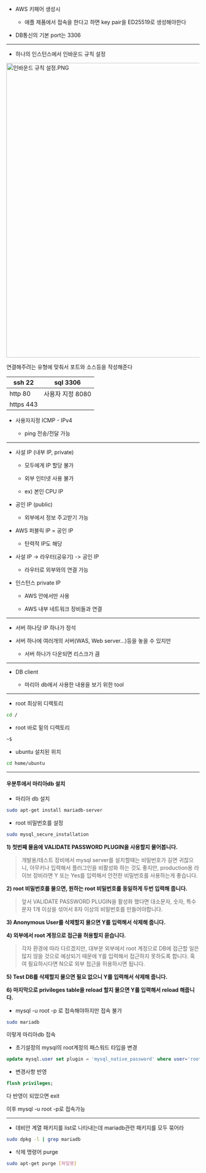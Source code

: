 - AWS 키페어 생성시
  
  - 애플 제품에서 접속을 한다고 하면 key pair을 ED25519로 생성해야한다

- DB통신의 기본 port는 3306

---------

- 하나의 인스턴스에서 인바운드 규칙 설정

<img title="" src="file:///D:/일지/12-11%20사진/인바운드%20규칙%20설정.PNG" alt="인바운드 규칙 설정.PNG" width="767" data-align="inline">

연결해주려는 유형에 맞춰서 포트와 소스등을 작성해준다

| ssh 22    | sql 3306    |
| --------- | ----------- |
| http 80   | 사용자 지정 8080 |
| https 443 |             |

- 사용자지정 ICMP - IPv4
  
  - ping 전송/전달 가능

------------------

- 사설 IP (내부 IP, private)
  
  - 모두에게 IP 할당 불가
  
  - 외부 인터넷 사용 불가
  
  - ex) 본인 CPU IP

- 공인 IP (public)
  
  - 외부에서 정보 주고받기 가능

- AWS 퍼블릭 IP = 공인 IP
  
  - 탄력적 IP도 해당

- 사설 IP -> 라우터(공유기) -> 공인 IP
  
  - 라우터로 외부와의 연결 가능

- 인스턴스 private IP
  
  - AWS 안에서만 사용
  
  - AWS 내부 네트워크 장비들과 연결

---------------------

- 서버 하나당 IP 하나가 정석

- 서버 하나에 여러개의 서버(WAS, Web server...)등을 놓을 수 있지만
  
  - 서버 하나가 다운되면 리스크가 큼

---------------

- DB client
  
  - 마리아 db에서 사용한 내용을 보기 위한 tool

--------

- root 최상위 디렉토리

```bash
cd /
```

- root 바로 밑의 디렉토리

```bash
~$
```

- ubuntu 설치된 위치

```bash
cd home/ubuntu
```

-----------

#### 우분투에서 마리아db 설치

- 마리아 db 설치

```bash
sudo apt-get install mariadb-server
```

- root 비밀번호를 설정

```bash
sudo mysql_secure_installation
```

**1) 첫번째 물음에 VALIDATE PASSWORD PLUGIN을 사용할지 물어봅니다.**

> 개발용/테스트 장비에서 mysql server를 설치할때는 비밀번호가 길면 귀찮으니, 아무키나 입력해서 플러그인을 비활성화 하는 것도 좋지만, production용 라이브 장비라면 Y 또는 Yes를 입력해서 안전한 비밀번호를 사용하는게 좋습니다.

**2) root 비밀번호를 물으면, 원하는 root 비밀번호를 동일하게 두번 입력해 줍니다.**

> 앞서 VALIDATE PASSWORD PLUGIN을 활성화 했다면 대소문자, 숫자, 특수문자 1개 이상을 섞어서 8자 이상의 비밀번호를 만들어야합니다.

**3) Anonymous User를 삭제할지 물으면 Y를 입력해서 삭제해 줍니다.**

**4) 외부에서 root 계정으로 접근을 허용할지 묻습니다.**

> 각자 환경에 따라 다르겠지만, 대부분 외부에서 root 계정으로 DB에 접근할 일은 많지 않을 것으로 예상되기 때문에 Y를 입력해서 접근하지 못하도록 합니다. 혹여 필요하시다면 N으로 외부 접근을 허용하시면 됩니다.

**5) Test DB를 삭제할지 물으면 필요 없으니 Y를 입력해서 삭제해 줍니다.**

**6) 마지막으로 privileges table을 reload 할지 물으면 Y를 입력해서 reload 해줍니다.**

- mysql -u root -p 로 접속해야하지만 접속 불가

```bash
sudo mariadb
```

이렇게 마리아db 접속

- 초기설정의 mysql의 root계정의 패스워드 타입을 변경

```sql
update mysql.user set plugin = 'mysql_native_password' where user='root';
```

- 변경사항 반영

```sql
flush privileges;
```

다 반영이 되었으면 exit

이후 mysql -u root -p로 접속가능

------------

- 데비안 계열 패키지를 list로 나타내는데 mariadb관련 패키지를 모두 묶어라

```bash
sudo dpkg -l | grep mariadb
```

- 삭제 명령어 purge

```bash
sudo apt-get purge [파일명]
```
